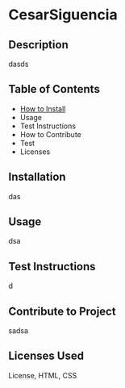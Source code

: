 
# CesarSiguencia

## Description 
dasds

## Table of Contents
- [How to Install](https://github.com/cesarsiguencia/readmefile-professional-generator##licenses-used)
- Usage
- Test Instructions
- How to Contribute
- Test
- Licenses


## Installation
das

## Usage
dsa

## Test Instructions
d


## Contribute to Project
sadsa

## Licenses Used
License, HTML, CSS
    